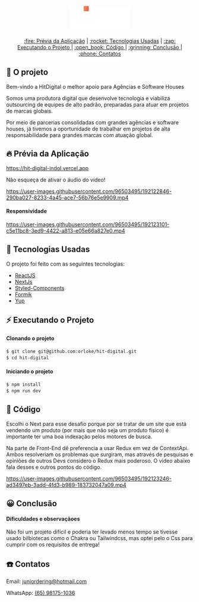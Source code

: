 <div align="center" style="margin-bottom: 20px;">
<img alt="demonstração da pagina" src="./public/assets/logo.png" width="auto" heigth="auto"/>
</div>

<div align="center" style="margin: 20px;">
    <p align="center" >
      <a href="#fire-prévia-da-aplicação"> :fire: Prévia da Aplicação</a> |
      <a href="#rocket-tecnologias-usadas"> :rocket: Tecnologias Usadas</a> |
      <a href="#zap-executando-o-projeto"> :zap: Executando o Projeto </a> |
      <a href="#open_book-código"> :open_book: Código </a> |
      <a href="#grinning-conclusão"> :grinning: Conclusão </a> |
      <a href="#phone-contatos"> :phone: Contatos </a>
    </p>
</div>

## :barber: O projeto

Bem-vindo a HitDigital o melhor apoio para Agências e Software Houses


Somos uma produtora digital que desenvolve tecnologia e viabiliza outsourcing de equipes de alto padrão, preparadas para atuar em projetos de marcas globais.

Por meio de parcerias consolidadas com grandes agências e software houses, já tivemos a oportunidade de trabalhar em projetos de alta responsabilidade para grandes marcas com atuação global.

## :fire: Prévia da Aplicação

https://hit-digital-indol.vercel.app

Não esqueça de ativar o áudio do vídeo!


https://user-images.githubusercontent.com/96503495/192122846-290ba027-8233-4a45-ace7-56b76e5e9909.mp4


#### Responsividade

https://user-images.githubusercontent.com/96503495/192123101-c5e11bc8-3ed9-4422-a813-e05e66a827e0.mp4



## :rocket: Tecnologias Usadas

O projeto foi feito com as seguintes tecnologias:

- [ReactJS](https://pt-br.reactjs.org/)
- [NextJs](https://nextjs.org)
- [Styled-Components](https://styled-components.com/)
- [Formik](https://formik.org)
- [Yup](https://www.npmjs.com/package/yup)

## :zap: Executando o Projeto
#### Clonando o projeto

```sh
$ git clone git@github.com:orloke/hit-digital.git
$ cd hit-digital
```

#### Iniciando o projeto

```sh
$ npm install
$ npm run dev
```

## :open_book: Código

Escolhi o Next para esse desafio porque por se tratar de um site que está vendendo um produto (por mais que não seja um produto físico) é importante ter uma boa indexação pelos motores de busca.

Na parte de Front-End dê preferencia a usar Redux em vez de ContextApi. Ambos resolveriam os problemas que surgiram, mas através de pesquisas e opiniões de outros Devs considero o Redux mais poderoso. O vídeo abaixo fala desses e outros pontos do código.



https://user-images.githubusercontent.com/96503495/192123246-ad3497eb-3add-4fd3-b989-183732047a09.mp4



## :grinning: Conclusão

#### Dificuldades e observaçãoes

Não foi um projeto difícil e poderia ter levado menos tempo se tivesse usado bilbiotecas como o Chakra ou Tailwindcss, mas optei pelo o Css para cumprir com os requisitos de entrega!


## :phone: Contatos

Email: [juniordering@hotmail.com](juniordering@hotmail.com)

WhatsApp: [(65) 98175-1036](https://wa.me/5565981751036)


